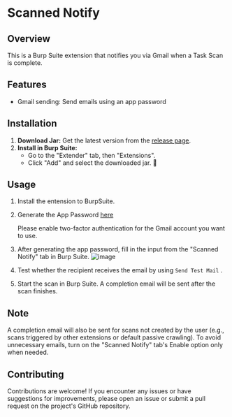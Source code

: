 # Scanned Notify

## Overview
This is a Burp Suite extension that notifies you via Gmail when a Task Scan is complete.

## Features
- Gmail sending: Send emails using an app password

## Installation
1. **Download Jar:** Get the latest version from the [release page](https://github.com/riiim400th/scanned_notify/releases). 
2. **Install in Burp Suite:**
   - Go to the "Extender" tab, then "Extensions".
   - Click "Add" and select the downloaded jar. 🔧

## Usage 
1. Install the entension to BurpSuite.

2. Generate the App Password  [here](https://myaccount.google.com/apppasswords)

   Please enable two-factor authentication for the Gmail account you want to use.

3. After generating the app password, fill in the input from the "Scanned Notify" tab in Burp Suite.
     ![image](https://github.com/user-attachments/assets/e470b069-bab6-4107-8467-8d6380b20f62)

4. Test whether the recipient receives the email by using `Send Test Mail` .
5. Start the scan in Burp Suite. A completion email will be sent after the scan finishes.

## Note
A completion email will also be sent for scans not created by the user (e.g., scans triggered by other extensions or default passive crawling). To avoid unnecessary emails, turn on the "Scanned Notify" tab's Enable option only when needed.

## Contributing
Contributions are welcome! If you encounter any issues or have suggestions for improvements, please open an issue or submit a pull request on the project's GitHub repository.


